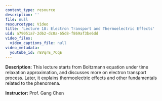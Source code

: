 ```yaml
---
content_type: resource
description: ''
file: null
resourcetype: Video
title: 'Lecture 18: Electron Transport and Thermoelectric Effects'
uid: a79051a7-2d62-dc0a-65d8-f869af3be6dd
video_files:
  video_captions_file: null
video_metadata:
  youtube_id: rEVqrE_7CqE
---
```


**Description:** This lecture starts from Boltzmann equation under time relaxation approximation, and discusses more on electron transport process. Later, it explains thermoelectric effects and other fundamentals related to the phenomena.

**Instructor:** Prof. Gang Chen
